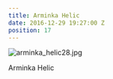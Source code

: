 ```yaml
---
title: Arminka Helic
date: 2016-12-29 19:27:00 Z
position: 17
---
```


![arminka_helic28.jpg](/uploads/arminka_helic28.jpg)

Arminka Helic